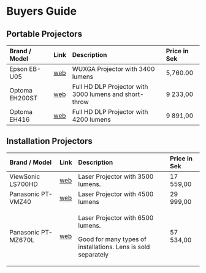 # Buyers Guide



## Portable Projectors

| **Brand / Model** | **Link** | **Description** | **Price in Sek** |
| :--- | :--- | :--- | :--- |
| Epson EB-U05 | [web](https://www.visunext.se/sv/epson-eb-u05.html) | WUXGA Projector with 3400 lumens  | 5,760.00 |
| Optoma EH200ST | [web](https://www.visunext.se/sv/optoma-eh200st.html?gclid=EAIaIQobChMIpL-wy6Wo5gIVRKWaCh0PjwWtEAAYAyAAEgJfrPD_BwE)  | Full HD DLP Projector with 3000 lumens and short-throw | 9 233,00 |
| Optoma EH416 | [web](https://www.visunext.se/sv/optoma-eh416.html?gclid=EAIaIQobChMIsczUpaao5gIVCeaaCh0QSQD3EAAYASAAEgLkzvD_BwE) | Full HD DLP Projector with 4200 lumens  | 9 891,00 |



## Installation  Projectors

<table>
  <thead>
    <tr>
      <th style="text-align:left"><b>Brand / Model</b>
      </th>
      <th style="text-align:left"><b>Link</b>
      </th>
      <th style="text-align:left"><b>Description</b>
      </th>
      <th style="text-align:left"><b>Price in   Sek</b>
      </th>
    </tr>
  </thead>
  <tbody>
    <tr>
      <td style="text-align:left">ViewSonic LS700HD</td>
      <td style="text-align:left"><a href="https://www.visunext.se/sv/viewsonic-ls700hd.html?gclid=EAIaIQobChMIvLqhspeo5gIVCqaaCh2sVAR6EAAYASAAEgIvL_D_BwE">web</a>
      </td>
      <td style="text-align:left">Laser Projector with 3500 lumens.</td>
      <td style="text-align:left">17 559,00</td>
    </tr>
    <tr>
      <td style="text-align:left">Panasonic PT-VMZ40</td>
      <td style="text-align:left"><a href="https://www.visunext.se/sv/panasonic-pt-vmz40.html?channable=e23761.MTAwMDAwNzM2NA&amp;utm_source=kelkoo&amp;utm_medium=kelkoo&amp;utm_campaign=kelkoo">web</a>
      </td>
      <td style="text-align:left">Laser Projector with 4500 lumens</td>
      <td style="text-align:left">29 999,00</td>
    </tr>
    <tr>
      <td style="text-align:left">Panasonic PT-MZ670L</td>
      <td style="text-align:left"><a href="https://www.visunext.se/sv/panasonic-pt-mz670l-utan-objektiv.html">web </a>
      </td>
      <td style="text-align:left">
        <p>Laser Projector with 6500 lumens.</p>
        <p>Good for many types of installations. Lens is sold separately</p>
      </td>
      <td style="text-align:left">57 534,00</td>
    </tr>
  </tbody>
</table>

